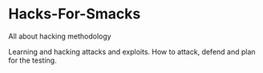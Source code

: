 # Hacks-For-Smacks
All about hacking methodology

Learning and hacking attacks and exploits. How to attack, defend and plan for the testing.
